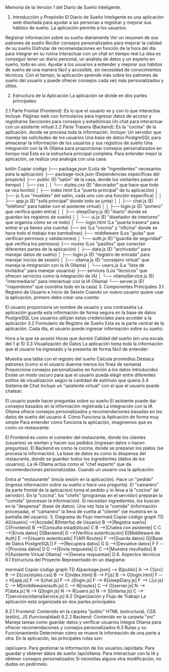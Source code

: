 Memoria de la Versión 1 del Diario de Sueño Inteligente.

1. Introducción y Propósito
El Diario de Sueño Inteligente es una aplicación web diseñada para ayudar a las personas a registrar y mejorar sus hábitos de sueño. La aplicación permite a los usuarios:

Registrar información sobre su sueño diariamente
Ver un resumen de sus patrones de sueño
Recibir consejos personalizados para mejorar la calidad de su sueño
Disfrutar de recomendaciones en función de la hora del día para integrar en su rutina
Interactuar con un chat en tiempo real
La idea es conseguir tener un diario personal, un analista de datos y un experto en sueño, todo en uno. Ayudar a los usuarios a entender y mejorar sus hábitos de sueño de una manera fácil y accesible, sin necesidad de conocimientos técnicos. Con el tiempo, la aplicación aprende más sobre los patrones de sueño del usuario y puede ofrecer consejos cada vez más personalizados y útiles.

2. Estructura de la Aplicación
La aplicación se divide en dos partes principales:

2.1 Parte Frontal (Frontend): Es lo que el usuario ve y con lo que interactúa. Incluye:
Páginas web con formularios para ingresar datos de acceso y registrarse
Secciones para consejos y estadísticas
Un chat para interactuar con un asistente virtual
2.2 Parte Trasera (Backend): Es la "cocina" de la aplicación, donde se procesa toda la información. Incluye:
Un servidor que maneja las solicitudes de los usuarios
Una base de datos PostgreSQL para almacenar la información de los usuarios y sus registros de sueño
Una integración con la IA Ollama para proporcionar consejos personalizados en tiempo real
Esta es la estructura principal completa. Para entender mejor la aplicación, se realiza una analogía con una casa:

kotlin
Copiar código
├── package.json (Lista de "ingredientes" necesarios para la aplicación)
├── package-lock.json (Dependencias específicas del proyecto)
├── public (El "salón" de la casa, donde los visitantes pasan el tiempo)
│   ├── css
│   │   └── styles.css (El "decorador" que hace que todo se vea bonito)
│   ├── index.html (La "puerta principal" de tu aplicación)
│   ├── js (Los "muebles" del salón, cada uno con una función específica)
│   │   ├── app.js (El "sofá principal" donde todo se junta)
│   │   ├── chat.js (El "teléfono" para hablar con el asistente virtual)
│   │   ├── login.js (El "portero" que verifica quién entra)
│   │   ├── sleepDiary.js (El "diario" donde se guardan los registros de sueño)
│   │   └── ui.js (El "diseñador de interiores" que organiza cómo se ve todo)
│   └── login.html (La "puerta trasera" para entrar si ya tienes una cuenta)
├── src (La "cocina" y "oficina" donde se hace todo el trabajo tras bambalinas)
├── middleware (Los "guías" que verifican permisos y validaciones)
│   └── auth.js (El "guardia de seguridad" que verifica los permisos)
├── routes (Los "pasillos" que conectan diferentes partes de la aplicación)
│   ├── data.js (El "archivador" para manejar datos de sueño)
│   ├── login.js (El "registro de entrada" para manejar inicios de sesión)
│   ├── ollama.js (El "consejero virtual" que maneja la integración con la IA Ollama)
│   └── users.js (La "lista de invitados" para manejar usuarios)
├── services (Los "técnicos" que ofrecen servicios como la integración de IA)
│   └── ollamaService.js (El "intermediario" para interactuar con la IA Ollama)
└── server.js (El "mayordomo" que coordina todo en la casa)
3. Componentes Principales
3.1 Registro de Usuario e Inicio de Sesión
Cuando un nuevo usuario quiere usar la aplicación, primero debe crear una cuenta:

El usuario proporciona un nombre de usuario y una contraseña
La aplicación guarda esta información de forma segura en la base de datos PostgreSQL
Los usuarios utilizan estas credenciales para acceder a la aplicación
3.2 Formulario de Registro de Sueño
Esta es la parte central de la aplicación. Cada día, el usuario puede ingresar información sobre su sueño:

Hora a la que se acostó
Horas que durmió
Calidad del sueño (en una escala del 1 al 5)
3.3 Visualización de Datos
La aplicación toma toda la información que el usuario ha ingresado y la presenta de forma fácil de entender:

Muestra una tabla con el registro del sueño
Calcula promedios
Destaca patrones (como si el usuario duerme menos los fines de semana)
Proporciona consejos personalizados en función a los datos introducidos
Existe un modo oscuro para que el usuario pueda elegir entre diferentes estilos de visualización según la cantidad de estímulo que quiera
3.4 Sistema de Chat
Incluye un "asistente virtual" con el que el usuario puede chatear:

El usuario puede hacer preguntas sobre su sueño
El asistente puede dar consejos basados en la información registrada
La integración con la IA Ollama ofrece consejos personalizados y recomendaciones basadas en los datos de sueño del usuario
4. Cómo Funciona la Aplicación de forma muy simple
Para entender cómo funciona la aplicación, imaginemos que es como un restaurante:

El Frontend es como el comedor del restaurante, donde los clientes (usuarios) se sientan y hacen sus pedidos (ingresan datos o hacen preguntas).
El Backend es como la cocina, donde se preparan los platos (se procesa la información).
La base de datos es como la despensa del restaurante, donde se guardan todos los ingredientes (datos de los usuarios).
La IA Ollama actúa como el "chef experto" que da recomendaciones personalizadas.
Cuando un usuario usa la aplicación:

Entra al "restaurante" (inicia sesión en la aplicación).
Hace un "pedido" (ingresa información sobre su sueño o hace una pregunta).
El "camarero" (la parte frontal de la aplicación) toma el pedido y lo lleva a la "cocina" (el servidor).
En la "cocina", los "chefs" (programas en el servidor) preparan la "comida" (procesan la información).
Si necesitan ingredientes, los buscan en la "despensa" (base de datos).
Una vez lista la "comida" (información procesada), el "camarero" la lleva de vuelta al "cliente" (se muestra en la pantalla del usuario).
5. Diagrama de Flujo
mermaid
Copiar código
graph TD
    A[Usuario] -->|Accede| B(Interfaz de Usuario)
    B -->|Registra sueño| C{Frontend}
    B -->|Consulta estadísticas| C
    B -->|Chatea con asistente| C
    C -->|Envía datos| D[Backend]
    D -->|Verifica autenticación| E[Middleware de Auth]
    E -->|Usuario autenticado| F{API Routes}
    F -->|Guarda datos| G[(Base de Datos PostgreSQL)]
    F -->|Recupera datos| G
    G -->|Devuelve datos| F
    F -->|Procesa datos| D
    D -->|Envía respuesta| C
    C -->|Muestra resultados| B
    H[Asistente Virtual Ollama] -->|Genera respuestas| D
6. Aspectos técnicos
6.1 Estructura del Proyecto
Representado en un diagrama:

mermaid
Copiar código
graph TD
    A[package.json] --> B[public]
    A --> C[src]
    B --> D[css/styles.css]
    B --> E[index.html]
    B --> F[js]
    B --> G[login.html]
    F --> H[app.js]
    F --> I[chat.js]
    F --> J[login.js]
    F --> K[sleepDiary.js]
    F --> L[ui.js]
    C --> M[middleware/auth.js]
    C --> N[routes]
    C --> O[server.js]
    N --> P[data.js]
    N --> Q[login.js]
    N --> R[users.js]
    N --> S[ollama.js]
    C --> T[services/ollamaService.js]
6.2 Organización y Flujo de Trabajo
La aplicación está organizada en dos partes principales:

6.2.1 Frontend:
Contenido en la carpeta "public"
HTML (estructura), CSS (estilo), JS (funcionalidad)
6.2.2 Backend:
Contenido en la carpeta "src"
Maneja tareas como guardar datos y verificar usuarios
Integra Ollama para ofrecer recomendaciones y consejos personalizados
6.3 Rutas y su Funcionamiento
Determinan cómo se mueve la información de una parte a otra. En la aplicación, las principales rutas son:

/api/users: Para gestionar la información de los usuarios
/api/data: Para guardar y obtener datos de sueño
/api/ollama: Para interactuar con la IA y obtener consejos personalizados
Si necesitas alguna otra modificación, no dudes en pedírmelo.